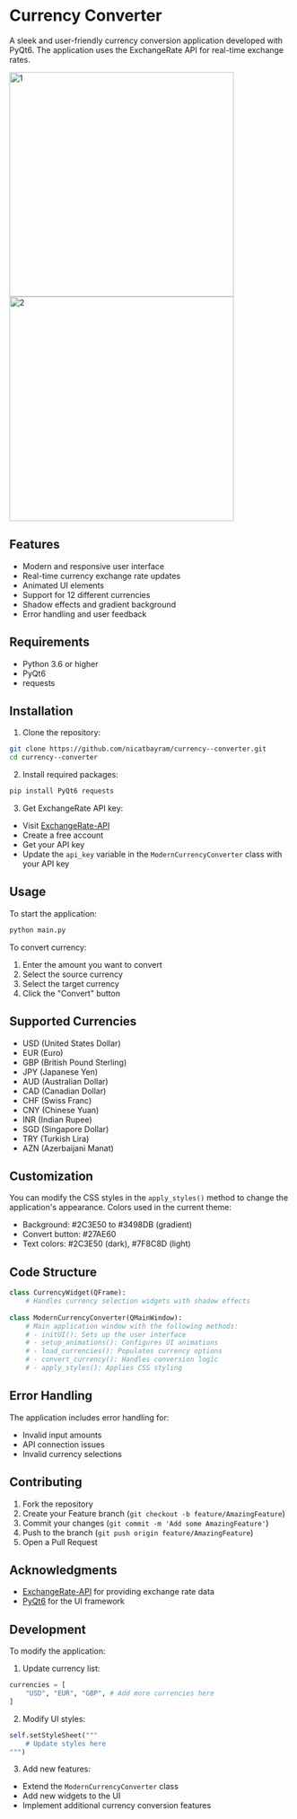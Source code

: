 ﻿# Currency Converter

A sleek and user-friendly currency conversion application developed with PyQt6. The application uses the ExchangeRate API for real-time exchange rates.

<img width="400" alt="1" src="https://github.com/user-attachments/assets/321beb5b-cc07-4818-9d91-ed14a84a4163" />
<img width="400" alt="2" src="https://github.com/user-attachments/assets/bddec307-2eee-411c-ad26-8c437f30819c" />



## Features

- Modern and responsive user interface
- Real-time currency exchange rate updates
- Animated UI elements
- Support for 12 different currencies
- Shadow effects and gradient background
- Error handling and user feedback

## Requirements

- Python 3.6 or higher
- PyQt6
- requests

## Installation

1. Clone the repository:
```bash
git clone https://github.com/nicatbayram/currency--converter.git
cd currency--converter
```

2. Install required packages:
```bash
pip install PyQt6 requests
```

3. Get ExchangeRate API key:
- Visit [ExchangeRate-API](https://www.exchangerate-api.com/)
- Create a free account
- Get your API key
- Update the `api_key` variable in the `ModernCurrencyConverter` class with your API key

## Usage

To start the application:

```bash
python main.py
```

To convert currency:

1. Enter the amount you want to convert
2. Select the source currency
3. Select the target currency
4. Click the "Convert" button

## Supported Currencies

- USD (United States Dollar)
- EUR (Euro)
- GBP (British Pound Sterling)
- JPY (Japanese Yen)
- AUD (Australian Dollar)
- CAD (Canadian Dollar)
- CHF (Swiss Franc)
- CNY (Chinese Yuan)
- INR (Indian Rupee)
- SGD (Singapore Dollar)
- TRY (Turkish Lira)
- AZN (Azerbaijani Manat)

## Customization

You can modify the CSS styles in the `apply_styles()` method to change the application's appearance. Colors used in the current theme:

- Background: #2C3E50 to #3498DB (gradient)
- Convert button: #27AE60
- Text colors: #2C3E50 (dark), #7F8C8D (light)

## Code Structure

```python
class CurrencyWidget(QFrame):
    # Handles currency selection widgets with shadow effects
    
class ModernCurrencyConverter(QMainWindow):
    # Main application window with the following methods:
    # - initUI(): Sets up the user interface
    # - setup_animations(): Configures UI animations
    # - load_currencies(): Populates currency options
    # - convert_currency(): Handles conversion logic
    # - apply_styles(): Applies CSS styling
```

## Error Handling

The application includes error handling for:
- Invalid input amounts
- API connection issues
- Invalid currency selections


## Contributing

1. Fork the repository
2. Create your Feature branch (`git checkout -b feature/AmazingFeature`)
3. Commit your changes (`git commit -m 'Add some AmazingFeature'`)
4. Push to the branch (`git push origin feature/AmazingFeature`)
5. Open a Pull Request


## Acknowledgments

- [ExchangeRate-API](https://www.exchangerate-api.com/) for providing exchange rate data
- [PyQt6](https://www.riverbankcomputing.com/software/pyqt/) for the UI framework

## Development

To modify the application:

1. Update currency list:
```python
currencies = [
    "USD", "EUR", "GBP", # Add more currencies here
]
```

2. Modify UI styles:
```python
self.setStyleSheet("""
    # Update styles here
""")
```

3. Add new features:
- Extend the `ModernCurrencyConverter` class
- Add new widgets to the UI
- Implement additional currency conversion features


